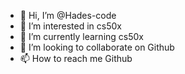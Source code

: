- 👋 Hi, I’m @Hades-code
- 👀 I’m interested in cs50x
- 🌱 I’m currently learning cs50x
- 💞️ I’m looking to collaborate on Github
- 📫 How to reach me Github

<!---
Hades-code/Hades-code is a ✨ special ✨ repository because its `README.md` (this file) appears on your GitHub profile.
You can click the Preview link to take a look at your changes.
--->
